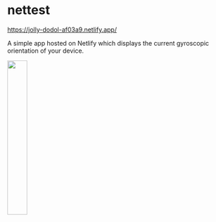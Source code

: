 # nettest
https://jolly-dodol-af03a9.netlify.app/

A simple app hosted on Netlify which displays the current gyroscopic orientation of your device.

<img src="https://github.com/Concord1/nettest/assets/78932555/76398fcb-5e0e-4aeb-885c-c1e14db74c6f"  width="30%" height="30%">
